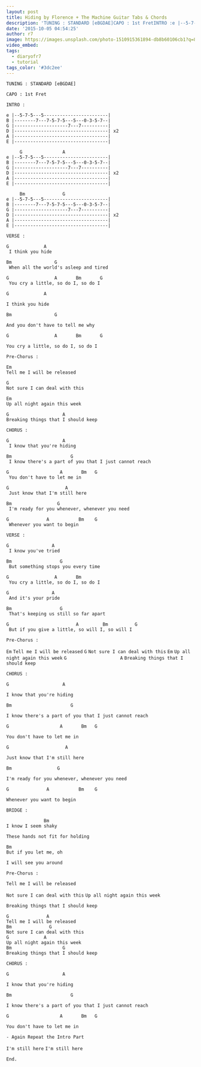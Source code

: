 ```yaml
---
layout: post
title: Hiding by Florence + The Machine Guitar Tabs & Chords
description: 'TUNING : STANDARD [eBGDAE]CAPO : 1st FretINTRO :e |--5-7-5---5------------------------|B |--------7---7-5-7-5---5---0-3-5-7--|G |--------------------7...'
date: '2015-10-05 04:54:25'
author: r7
image: https://images.unsplash.com/photo-1510915361894-db8b60106cb1?q=80&w=2940&auto=format&fit=crop&ixlib=rb-4.1.0&ixid=M3wxMjA3fDB8MHxwaG90by1wYWdlfHx8fGVufDB8fHx8fA%3D%3D
video_embed:
tags:
  - diaryofr7
  - tutorial
tags_color: '#3dc2ee'
---
```

```
TUNING : STANDARD [eBGDAE]

CAPO : 1st Fret

INTRO :

e |--5-7-5---5------------------------|
B |--------7---7-5-7-5---5---0-3-5-7--|
G |--------------------7---7----------|
D |-----------------------------------| x2
A |-----------------------------------|
E |-----------------------------------|

     G               A              
e |--5-7-5---5------------------------|
B |--------7---7-5-7-5---5---0-3-5-7--|
G |--------------------7---7----------|
D |-----------------------------------| x2
A |-----------------------------------|
E |-----------------------------------|

     Bm              G
e |--5-7-5---5------------------------|
B |--------7---7-5-7-5---5---0-3-5-7--|
G |--------------------7---7----------|
D |-----------------------------------| x2
A |-----------------------------------|
E |-----------------------------------|

VERSE :

G             A
 I think you hide
```

```
Bm                G
 When all the world's asleep and tired
```

```
G                 A       Bm       G
 You cry a little, so do I, so do I
```

`G             A`

```
I think you hide
```

```
Bm                G
```

```
And you don't have to tell me why
```

`G                 A       Bm       G`

```
You cry a little, so do I, so do I
```

```
Pre-Chorus :

Em
Tell me I will be released
```

```
G
Not sure I can deal with this
```

```
Em
Up all night again this week
```

```
G                    A
Breaking things that I should keep
```

```
CHORUS :

G                    A
 I know that you're hiding
```

```
Bm                      G
 I know there's a part of you that I just cannot reach
```

```
G                   A       Bm   G
 You don't have to let me in
```

```
G                     A
 Just know that I'm still here
```

```
Bm                 G  
 I'm ready for you whenever, whenever you need
```

```
G              A           Bm    G
 Whenever you want to begin
```

```
VERSE :

G                A
 I know you've tried
```

```
Bm                  G
 But something stops you every time
```

```
G                 A       Bm
 You cry a little, so do I, so do I
```

```
G                A
 And it's your pride
```

```
Bm                  G
 That's keeping us still so far apart
```

```
G                         A         Bm          G
 But if you give a little, so will I, so will I
```

`Pre-Chorus :`

`Em`
`Tell me I will be released`
`G`
`Not sure I can deal with this`
`Em`
`Up all night again this week`
`G                    A`
`Breaking things that I should keep`

`CHORUS :`

`G                    A`

```
I know that you're hiding
```

```
Bm                      G
```

```
I know there's a part of you that I just cannot reach
```

`G                   A       Bm   G`

```
You don't have to let me in
```

`G                     A`

```
Just know that I'm still here
```

```
Bm                 G
```

```
I'm ready for you whenever, whenever you need
```

`G              A           Bm    G`

```
Whenever you want to begin
```

```
BRIDGE :

              Bm
I know I seem shaky
```

`These hands not fit for holding`

```
Bm
But if you let me, oh
```

`I will see you around`

```
Pre-Chorus :

Tell me I will be released
```

`Not sure I can deal with this`
`Up all night again this week`

```
Breaking things that I should keep

G              A
Tell me I will be released
Bm              G
Not sure I can deal with this
G             A
Up all night again this week
Bm                   G
Breaking things that I should keep
```

`CHORUS :`

`G                    A`

```
I know that you're hiding
```

```
Bm                      G
```

```
I know there's a part of you that I just cannot reach
```

`G                   A       Bm   G`

```
You don't have to let me in
```

```
- Again Repeat the Intro Part
```

`I'm still here`
`I'm still here`

`End.`
